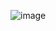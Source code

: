 ![image](https://github.com/sahilchotaliya/portfolio-Html-Css-Js/assets/51098526/c17b9407-8acf-4d46-a94d-c76ca56c8ad9)
